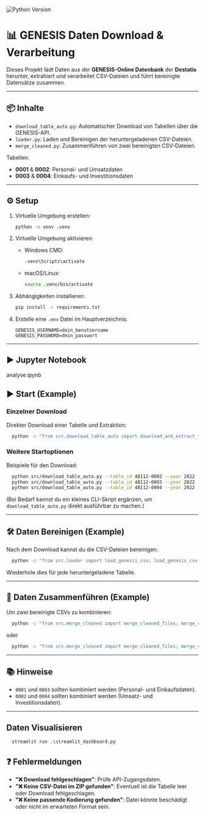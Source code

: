 ![Python Version](https://img.shields.io/badge/python-3.12.3+-blue)
# 📊 GENESIS Daten Download & Verarbeitung

Dieses Projekt lädt Daten aus der **GENESIS-Online Datenbank** der **Destatis** herunter, extrahiert und verarbeitet CSV-Dateien und führt bereinigte Datensätze zusammen.

---

## 📦 Inhalte
- `download_table_auto.py`: Automatischer Download von Tabellen über die GENESIS-API.
- `loader.py`: Laden und Bereinigen der heruntergeladenen CSV-Dateien.
- `merge_cleaned.py`: Zusammenführen von zwei bereinigten CSV-Dateien.

Tabellen:
- **0001** & **0002**: Personal- und Umsatzdaten
- **0003** & **0004**: Einkaufs- und Investitionsdaten

---

## ⚙️ Setup

1. Virtuelle Umgebung erstellen:
   ```bash
   python -m venv .venv
   ```

2. Virtuelle Umgebung aktivieren:
   - Windows CMD:
     ```bash
     .venv\Scripts\activate
     ```
   - macOS/Linux:
     ```bash
     source .venv/bin/activate
     ```

3. Abhängigkeiten installieren:
   ```bash
   pip install -r requirements.txt
   ```

4. Erstelle eine `.env` Datei im Hauptverzeichnis:
   ```env
   GENESIS_USERNAME=dein_benutzername
   GENESIS_PASSWORD=dein_passwort
   
   ```

---

## ▶️ Jupyter Notebook
analyse.ipynb

## ▶️ Start (Example)

### Einzelner Download
Direkter Download einer Tabelle und Extraktion:

```bash
  python -c "from src.download_table_auto import download_and_extract_table_auto; download_and_extract_table_auto('48112-0001', '2022')"
```

### Weitere Startoptionen
Beispiele für den Download:

```bash
  python src/download_table_auto.py --table_id 48112-0002 --year 2022
  python src/download_table_auto.py --table_id 48112-0003 --year 2022
  python src/download_table_auto.py --table_id 48112-0004 --year 2022
```

(Bei Bedarf kannst du ein kleines CLI-Skript ergänzen, um `download_table_auto.py` direkt ausführbar zu machen.)

---

## 🛠️ Daten Bereinigen (Example)

Nach dem Download kannst du die CSV-Dateien bereinigen:

```bash
  python -c "from src.loader import load_genesis_csv; load_genesis_csv('data/48112-0001_2022.csv', '48112-0001_2022.zip')"
```

Wiederhole dies für jede heruntergeladene Tabelle.

---

## 🔗 Daten Zusammenführen (Example)

Um zwei bereinigte CSVs zu kombinieren:

```bash
  python -c "from src.merge_cleaned import merge_cleaned_files; merge_cleaned_files('data/cleaned/48112-0001_2022_cleaned.csv', 'data/cleaned/48112-0003_2022_cleaned.csv')"
```

oder

```bash
  python -c "from src.merge_cleaned import merge_cleaned_files; merge_cleaned_files('data/cleaned/48112-0002_2022_cleaned.csv', 'data/cleaned/48112-0004_2022_cleaned.csv')"
```

---

## 📚 Hinweise

- `0001` und `0003` sollten kombiniert werden (Personal- und Einkaufsdaten).
- `0002` und `0004` sollten kombiniert werden (Umsatz- und Investitionsdaten).

---
##  Daten Visualisieren
```bash
  streamlit run .\streamlit_dashboard.py
```
## ❓ Fehlermeldungen

- **"❌ Download fehlgeschlagen"**: Prüfe API-Zugangsdaten.
- **"❌ Keine CSV-Datei im ZIP gefunden"**: Eventuell ist die Tabelle leer oder Download fehlgeschlagen.
- **"❌ Keine passende Kodierung gefunden"**: Datei könnte beschädigt oder nicht im erwarteten Format sein.

